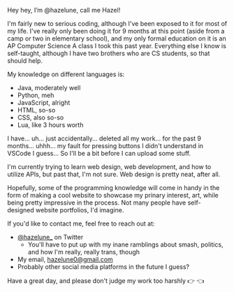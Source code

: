 Hey hey, I’m @hazelune, call me Hazel!

I'm fairly new to serious coding, although I've been exposed to it for most of my life. 
I've really only been doing it for 9 months at this point (aside from a camp or two in elementary school), and 
my only formal education on it is an AP Computer Science A class I took this past year. Everything else I know is self-taught, 
although I have two brothers who are CS students, so that should help.


My knowledge on different languages is:
  - Java, moderately well
  - Python, meh
  - JavaScript, alright
  - HTML, so-so
  - CSS, also so-so
  - Lua, like 3 hours worth
  
I have... uh... just accidentally... deleted all my work... for the past 9 months... uhhh... my fault for pressing buttons I didn't understand in VSCode I guess...
So I'll be a bit before I can upload some stuff.

I'm currently trying to learn web design, web development, and how to utilize APIs, but past that, I'm not sure. Web design is pretty neat, after all.

Hopefully, some of the programming knowledge will come in handy in the form of making a cool website to showcase my prinary 
interest, art, while being pretty impressive in the process. Not many people have self-designed website portfolios, I'd imagine.


If you'd like to contact me, feel free to reach out at:
  - [@hazelune_](https://twitter.com/hazelune_) on Twitter
    - You'll have to put up with my inane ramblings about smash, politics, and how I'm really, really trans, though
  - My email, hazelune0@gmail.com
  - Probably other social media platforms in the future I guess?
  
Have a great day, and please don't judge my work too harshly 👉 👈

